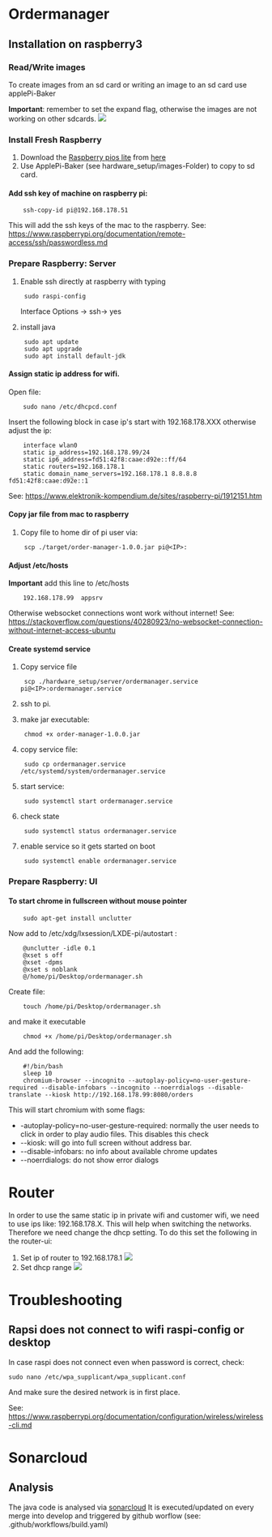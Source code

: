 # Ordermanager

## Installation on raspberry3

### Read/Write images
To create images from an sd card or writing an image to an sd card use applePi-Baker

<b>Important</b>: remember to set the expand flag, otherwise the images are not working on other sdcards.
![](documentation/images/applepibaker_resize.png)

### Install Fresh Raspberry

1. Download the [Raspberry pios lite](https://downloads.raspberrypi.org/raspios_lite_armhf_latest) from [here](https://www.raspberrypi.org/downloads/raspbian/)
2. Use ApplePi-Baker (see hardware_setup/images-Folder) to copy to sd card.


#### Add ssh key of machine on raspberry pi:
        
        ssh-copy-id pi@192.168.178.51
This will add the ssh keys of the mac to the raspberry.
See: https://www.raspberrypi.org/documentation/remote-access/ssh/passwordless.md

### Prepare Raspberry: Server
1. Enable ssh directly at raspberry with typing 
    
        sudo raspi-config
   
   Interface Options -> ssh-> yes
2. install java
       
        sudo apt update
        sudo apt upgrade
        sudo apt install default-jdk

#### Assign static ip address for wifi. 
Open file:

        sudo nano /etc/dhcpcd.conf

Insert the following block in case ip's start with 192.168.178.XXX otherwise adjust the ip:

        interface wlan0
        static ip_address=192.168.178.99/24
        static ip6_address=fd51:42f8:caae:d92e::ff/64
        static routers=192.168.178.1
        static domain_name_servers=192.168.178.1 8.8.8.8 fd51:42f8:caae:d92e::1
See: https://www.elektronik-kompendium.de/sites/raspberry-pi/1912151.htm

#### Copy jar file from mac to raspberry

1. Copy file to home dir of pi user via:

        scp ./target/order-manager-1.0.0.jar pi@<IP>:
    
#### Adjust /etc/hosts 
<b>Important</b> add this line to /etc/hosts

		192.168.178.99  appsrv
		
Otherwise websocket connections wont work without internet!
See: https://stackoverflow.com/questions/40280923/no-websocket-connection-without-internet-access-ubuntu		

#### Create systemd service

1. Copy service file

        scp ./hardware_setup/server/ordermanager.service pi@<IP>:ordermanager.service
1. ssh to pi.
1. make jar executable:
            
        chmod +x order-manager-1.0.0.jar
1. copy service file:
   
        sudo cp ordermanager.service /etc/systemd/system/ordermanager.service
1. start service:

        sudo systemctl start ordermanager.service
1. check state
    
        sudo systemctl status ordermanager.service
1. enable service so it gets started on boot

        sudo systemctl enable ordermanager.service
  
  
### Prepare Raspberry: UI


#### To start chrome in fullscreen without mouse pointer 
    
    	sudo apt-get install unclutter

		
Now add to /etc/xdg/lxsession/LXDE-pi/autostart :

        @unclutter -idle 0.1
        @xset s off
        @xset -dpms
        @xset s noblank
        @/home/pi/Desktop/ordermanager.sh
        

Create file:

		touch /home/pi/Desktop/ordermanager.sh
		
and make it executable
        
        chmod +x /home/pi/Desktop/ordermanager.sh


And add the following:

        #!/bin/bash
        sleep 10
        chromium-browser --incognito --autoplay-policy=no-user-gesture-required --disable-infobars --incognito --noerrdialogs --disable-translate --kiosk http://192.168.178.99:8080/orders
        
This will start chromium with some flags:
* -autoplay-policy=no-user-gesture-required: normally the user needs to click in order to play audio files. This disables this check
* --kiosk: will go into full screen without address bar.
* --disable-infobars: no info about available chrome updates
* --noerrdialogs: do not show error dialogs

        
# Router
In order to use the same static ip in private wifi and customer wifi, we need to use ips like: 192.168.178.X. This will help when switching the networks.
Therefore we need change the dhcp setting. To do this set the following in the router-ui:

1. Set ip of router to 192.168.178.1
![](documentation/images/router/1.png)
2. Set dhcp range
![](documentation/images/router/2.png)

# Troubleshooting

## Rapsi does not connect to wifi raspi-config or desktop
In case raspi does not connect even when password is correct, check:

    sudo nano /etc/wpa_supplicant/wpa_supplicant.conf

And make sure the desired network is in first place.

See: https://www.raspberrypi.org/documentation/configuration/wireless/wireless-cli.md

# Sonarcloud

## Analysis
The java code is analysed via [sonarcloud](https://sonarcloud.io/dashboard?id=athlordJojo_ordermanager)
It is executed/updated on every merge into develop and triggered by github worflow (see: .github/workflows/build.yaml) 